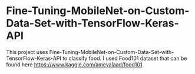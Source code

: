 # Fine-Tuning-MobileNet-on-Custom-Data-Set-with-TensorFlow-Keras-API

This project uses Fine-Tuning-MobileNet-on-Custom-Data-Set-with-TensorFlow-Keras-API to classify food. I used Food101 dataset that can be found here
https://www.kaggle.com/ameyalaad/food101
